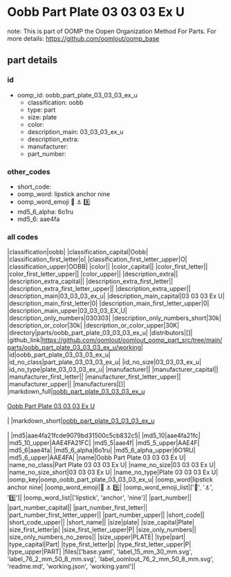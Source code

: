 # Oobb Part Plate 03 03 03 Ex U  

note: This is part of OOMP the Oopen Organization Method For Parts. For more details: https://github.com/oomlout/oomp_base

##  part details





### id
* oomp_id: oobb_part_plate_03_03_03_ex_u
  * classification: oobb
  * type: part
  * size: plate
  * color: 
  * description_main: 03_03_03_ex_u
  * description_extra: 
  * manufacturer: 
  * part_number: 

### other_codes
* short_code: 
* oomp_word: lipstick anchor nine
* oomp_word_emoji :lipstick: :anchor: :nine:
* md5_6_alpha: 6o1ru
* md5_6: aae4fa

### all codes 
|classification|oobb|
|classification_capital|Oobb|
|classification_first_letter|o|
|classification_first_letter_upper|O|
|classification_upper|OOBB|
|color||
|color_capital||
|color_first_letter||
|color_first_letter_upper||
|color_upper||
|description_extra||
|description_extra_capital||
|description_extra_first_letter||
|description_extra_first_letter_upper||
|description_extra_upper||
|description_main|03_03_03_ex_u|
|description_main_capital|03 03 03 Ex U|
|description_main_first_letter|0|
|description_main_first_letter_upper|0|
|description_main_upper|03_03_03_EX_U|
|description_only_numbers|030303|
|description_only_numbers_short|30k|
|description_or_color|30k|
|description_or_color_upper|30K|
|directory|parts/oobb_part_plate_03_03_03_ex_u|
|distributors|[]|
|github_link|https://github.com/oomlout/oomlout_oomp_part_src/tree/main/parts/oobb_part_plate_03_03_03_ex_u/working|
|id|oobb_part_plate_03_03_03_ex_u|
|id_no_class|part_plate_03_03_03_ex_u|
|id_no_size|03_03_03_ex_u|
|id_no_type|plate_03_03_03_ex_u|
|manufacturer||
|manufacturer_capital||
|manufacturer_first_letter||
|manufacturer_first_letter_upper||
|manufacturer_upper||
|manufacturers|[]|
|markdown_full|[oobb_part_plate_03_03_03_ex_u](https://github.com/oomlout/oomlout_oomp_part_src/tree/main/parts/oobb_part_plate_03_03_03_ex_u/working)<br>[](https://github.com/oomlout/oomlout_oomp_part_src/tree/main/parts/oobb_part_plate_03_03_03_ex_u/working)<br>[Oobb Part Plate 03 03 03 Ex U](https://github.com/oomlout/oomlout_oomp_part_src/tree/main/parts/oobb_part_plate_03_03_03_ex_u/working)<br><br>|
|markdown_short|[oobb_part_plate_03_03_03_ex_u](https://github.com/oomlout/oomlout_oomp_part_src/tree/main/parts/oobb_part_plate_03_03_03_ex_u/working)<br><br>|
|md5|aae4fa21fcde9079bd31500c5cb832c5|
|md5_10|aae4fa21fc|
|md5_10_upper|AAE4FA21FC|
|md5_5|aae4f|
|md5_5_upper|AAE4F|
|md5_6|aae4fa|
|md5_6_alpha|6o1ru|
|md5_6_alpha_upper|6O1RU|
|md5_6_upper|AAE4FA|
|name|Oobb Part Plate 03 03 03 Ex U|
|name_no_class|Part Plate 03 03 03 Ex U|
|name_no_size|03 03 03 Ex U|
|name_no_size_short|03 03 03 Ex U|
|name_no_type|Plate 03 03 03 Ex U|
|oomp_key|oomp_oobb_part_plate_03_03_03_ex_u|
|oomp_word|lipstick anchor nine|
|oomp_word_emoji|:lipstick: :anchor: :nine:|
|oomp_word_emoji_list|[':lipstick:', ':anchor:', ':nine:']|
|oomp_word_list|['lipstick', 'anchor', 'nine']|
|part_number||
|part_number_capital||
|part_number_first_letter||
|part_number_first_letter_upper||
|part_number_upper||
|short_code||
|short_code_upper||
|short_name||
|size|plate|
|size_capital|Plate|
|size_first_letter|p|
|size_first_letter_upper|P|
|size_only_numbers||
|size_only_numbers_no_zeros||
|size_upper|PLATE|
|type|part|
|type_capital|Part|
|type_first_letter|p|
|type_first_letter_upper|P|
|type_upper|PART|
|files|['base.yaml', 'label_15_mm_30_mm.svg', 'label_76_2_mm_50_8_mm.svg', 'label_oomlout_76_2_mm_50_8_mm.svg', 'readme.md', 'working.json', 'working.yaml']|
